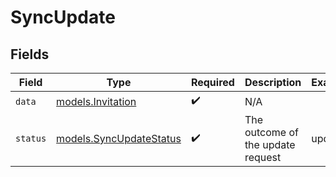 # SyncUpdate


## Fields

| Field                                                              | Type                                                               | Required                                                           | Description                                                        | Example                                                            |
| ------------------------------------------------------------------ | ------------------------------------------------------------------ | ------------------------------------------------------------------ | ------------------------------------------------------------------ | ------------------------------------------------------------------ |
| `data`                                                             | [models.Invitation](../../models/shared/invitation.md)             | :heavy_check_mark:                                                 | N/A                                                                |                                                                    |
| `status`                                                           | [models.SyncUpdateStatus](../../models/shared/syncupdatestatus.md) | :heavy_check_mark:                                                 | The outcome of the update request                                  | updated                                                            |